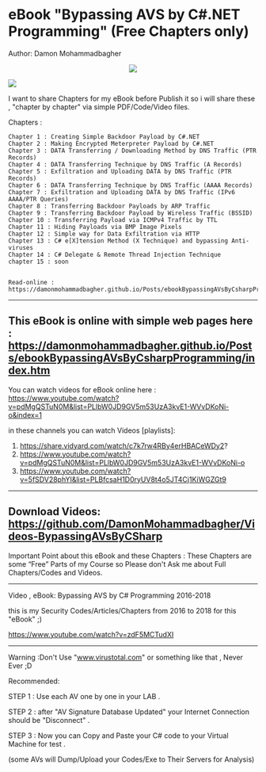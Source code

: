 #  eBook "Bypassing AVS by C#.NET Programming" (Free Chapters only)

Author: Damon Mohammadbagher

<p align="center">
    <a href="https://hits.seeyoufarm.com"><img src="https://hits.seeyoufarm.com/api/count/incr/badge.svg?url=https%3A%2F%2Fgithub.com%2FDamonMohammadbgher%2FeBook-BypassingAVsByCSharp"/></a>
</p>

![](https://raw.githubusercontent.com/DamonMohammadbagher/eBook-BypassingAVsByCSharp/master/img/avx3.png)

I want to share Chapters for my eBook before Publish it so i will share these , "chapter by chapter" via simple PDF/Code/Video files.

Chapters :

    Chapter 1 : Creating Simple Backdoor Payload by C#.NET
    Chapter 2 : Making Encrypted Meterpreter Payload by C#.NET
    Chapter 3 : DATA Transferring / Downloading Method by DNS Traffic (PTR Records)
    Chapter 4 : DATA Transferring Technique by DNS Traffic (A Records)
    Chapter 5 : Exfiltration and Uploading DATA by DNS Traffic (PTR Records)
    Chapter 6 : DATA Transferring Technique by DNS Traffic (AAAA Records)
    Chapter 7 : Exfiltration and Uploading DATA by DNS Traffic (IPv6 AAAA/PTR Queries)
    Chapter 8 : Transferring Backdoor Payloads by ARP Traffic
    Chapter 9 : Transferring Backdoor Payload by Wireless Traffic (BSSID)
    Chapter 10 : Transferring Payload via ICMPv4 Traffic by TTL
    Chapter 11 : Hiding Payloads via BMP Image Pixels 
    Chapter 12 : Simple way for Data Exfiltration via HTTP
    Chapter 13 : C# e[X]tension Method (X Technique) and bypassing Anti-viruses
    Chapter 14 : C# Delegate & Remote Thread Injection Technique
    chapter 15 : soon

    
    Read-online : https://damonmohammadbagher.github.io/Posts/ebookBypassingAVsByCsharpProgramming/index.htm 

----------   
This eBook is online with simple web pages here : https://damonmohammadbagher.github.io/Posts/ebookBypassingAVsByCsharpProgramming/index.htm 
----------
You can watch videos for eBook online here : https://www.youtube.com/watch?v=pdMgQSTuN0M&list=PLlbW0JD9GV5m53UzA3kvE1-WVvDKoNi-o&index=1

in these channels you can watch Videos [playlists]:
1. https://share.vidyard.com/watch/c7k7rw4RBy4erHBACeWDy2?
2. https://www.youtube.com/watch?v=pdMgQSTuN0M&list=PLlbW0JD9GV5m53UzA3kvE1-WVvDKoNi-o
3. https://www.youtube.com/watch?v=5fSDV28phYI&list=PLBfcsaH1D0ryUV8t4o5JT4Cj1KiWGZGt9
----------
Download Videos: https://github.com/DamonMohammadbagher/Videos-BypassingAVsByCSharp
----------

    
Important Point about this eBook and these Chapters : These Chapters are some “Free” Parts of my Course so Please don't Ask me about Full Chapters/Codes and Videos.

  ----------------------      

   Video , eBook: Bypassing AVS by C# Programming 2016-2018

   this is my Security Codes/Articles/Chapters from 2016 to 2018 for this "eBook" ;)

   https://www.youtube.com/watch?v=zdF5MCTudXI
     
        
  ----------------------      
        
        
Warning :Don't Use "www.virustotal.com" or something like that , Never Ever ;D

Recommended:

STEP 1 : Use each AV one by one in your LAB .

STEP 2 : after "AV Signature Database Updated" your Internet Connection should be "Disconnect" .

STEP 3 : Now you can Copy and Paste your C# code to your Virtual Machine for test .

(some AVs will Dump/Upload your Codes/Exe to Their Servers for Analysis)


    

